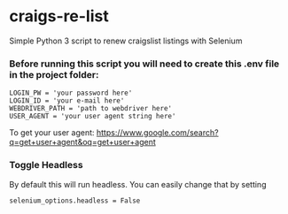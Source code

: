 # craigs-re-list
Simple Python 3 script to renew craigslist listings with Selenium

### Before running this script you will need to create this .env file in the project folder:
```
LOGIN_PW = 'your password here'
LOGIN_ID = 'your e-mail here'
WEBDRIVER_PATH = 'path to webdriver here'
USER_AGENT = 'your user agent string here'
```
To get your user agent: https://www.google.com/search?q=get+user+agent&oq=get+user+agent

### Toggle Headless

By default this will run headless. You can easily change that by setting

```selenium_options.headless = False```

